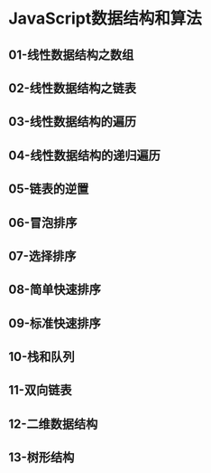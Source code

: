 # JavaScript数据结构和算法

## 01-线性数据结构之数组

## 02-线性数据结构之链表

## 03-线性数据结构的遍历

## 04-线性数据结构的递归遍历

## 05-链表的逆置

## 06-冒泡排序

## 07-选择排序

## 08-简单快速排序

## 09-标准快速排序

## 10-栈和队列

## 11-双向链表

## 12-二维数据结构

## 13-树形结构
